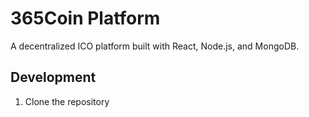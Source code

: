 # 365Coin Platform

A decentralized ICO platform built with React, Node.js, and MongoDB.

## Development

1. Clone the repository
